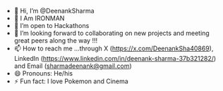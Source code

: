 - 👋 Hi, I’m @DeenankSharma
- 👀 I Am IRONMAN
- 🌱 I’m open to Hackathons 
- 💞️ I’m looking forward to collaborating on new projects and meeting great peers along the way !!!
- 📫 How to reach me ...through X (https://x.com/DeenankSha40869), LinkedIn (https://www.linkedin.com/in/deenank-sharma-37b321282/) and Email (sharmadeenank@gmail.com)
- 😄 Pronouns: He/his
- ⚡ Fun fact: I love Pokemon and Cinema

<!---
DeenankSharma/DeenankSharma is a ✨ special ✨ repository because its `README.md` (this file) appears on your GitHub profile.
You can click the Preview link to take a look at your changes.
--->
